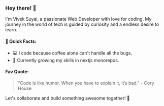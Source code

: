 ### Hey there! 👋

I'm Vivek Suyal, a passionate Web Developer with love for coding. My journey in the world of tech is guided by curiosity and a endless desire to learn.

#### 🚀 Quick Facts:
- 💻 I code because coffee alone can't handle all the bugs.
- 🌱 Currently growing my skills in nextjs monorepos.


#### Fav Quote:
> "Code is like humor. When you have to explain it, it’s bad." - Cory House

Let's collaborate and build something awesome together! 🚀
